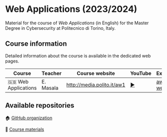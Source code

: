 # Web Applications (2023/2024)

Material for the course of _Web Applications_ (in English) for the Master Degree in Cybersecurity at Politecnico di Torino, Italy.

## Course information

Detailed information about the course is available in the dedicated web pages.

| Course | Teacher | Course website | YouTube | Exercises |
|----------|-------|---------|---------|--------|
| :gb: Web Applications  | E. Masala | <http://media.polito.it/aw1> | [:arrow_forward:](https://www.youtube.com/playlist?list=PLuZyhAOPm9pPEI67ZU8ghnVmEG6SMhT-Q) | [aw-weeks](https://github.com/polito-AW-2024/aw-weeks) |

## Available repositories

:house: [GitHub organization](https://github.com/polito-WA-2024)

:blue_book: [Course materials](https://github.com/polito-WA-2024/materials)
